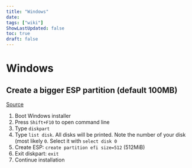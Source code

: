 ```yaml
---
title: "Windows"
date: 
tags: ["wiki"]
ShowLastUpdated: false
toc: true
draft: false
---
```


# Windows

## Create a bigger ESP partition (default 100MB)

[Source](https://superuser.com/questions/1308324/create-efi-partition-before-installing-windows-10)

1. Boot Windows installer
2. Press `Shift+F10` to open command line
3. Type `diskpart`
4. Type `list disk`. All disks will be printed. Note the number of your disk (most likely `0`. Select it with `select disk 0`
5. Create ESP: `create partition efi size=512` (512MiB)
6. Exit diskpart: `exit`
7. Continue installation
